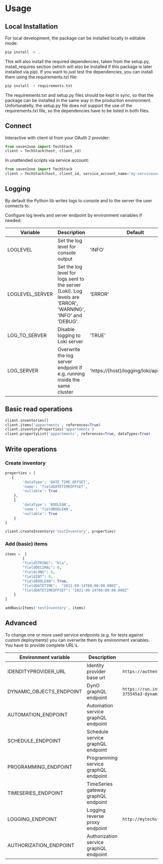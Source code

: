 # Usage

## Local Installation

For local development, the package can be installed locally in editable mode:

```bash
pip install -e .
```

This will also install the required dependencies, taken from the setup.py, install_requires section (which will also be installed if this package is later installed via pip).
If you want to just test the dependencies, you can install them using the requirements.txt file:

```bash
pip install -r requirements.txt
```

The requirements.txt and setup.py files should be kept in sync, so that the package can be installed in the same way in the production environment. Unfortunatelly, the setup.py file does not support the use of the requirements.txt file, so the dependencies have to be listed in both files.

## Connect

Interactive with client id from your OAuth 2 provider:

```python
from seven2one import TechStack
client = TechStack(host, client_id)
```

In unattended scripts via service account:

```python
from seven2one import TechStack
client = TechStack(host, client_id, service_account_name='my-serviceuser', service_account_secret='some token')
```

## Logging

By default the Python lib writes logs to console and to the server the user connects to.

Configure log levels and server endpoint by environment variables if needed:

| Variable       | Description | Default |
| -------------- | ----------- | ------- |
|LOGLEVEL        | Set the log level for console output | 'INFO' |
|LOGLEVEL_SERVER | Set the log level for logs sent to the server (Loki). Log levels are 'ERROR', 'WARNING', 'INFO' and 'DEBUG'. | 'ERROR' |
|LOG_TO_SERVER   | Disable logging to Loki server | 'TRUE' |
|LOG_SERVER      | Overwrite the log server endpoint if e.g. running inside the same cluster | 'https://{host}/logging/loki/api/v1/push' |

## Basic read operations

```python
client.inventories()
client.items('appartments', references=True)
client.inventoryProperties('appartments')
client.propertyList('appartments', references=True, dataTypes=True)
```

## Write operations

### Create inventory

```python
properties = [
   {
        'dataType': 'DATE_TIME_OFFSET',
        'name': 'fieldDATETIMEOFFSET',
        'nullable': True
    },
    {
        'dataType': 'BOOLEAN',
        'name': 'fieldBOOLEAN',
        'nullable': True
    }
]

client.createInventory('testInventory', properties)
```

### Add (basic) items

```python
items =  [
        {
        "fieldSTRING": "bla",
        "fieldDECIMAL": 0,
        "fieldLONG": 0,
        "fieldINT": 0,
        "fieldBOOLEAN": True,
        "fieldDATETIME":  "2021-09-14T00:00:00.000Z",
        "fieldDATETIMEOFFSET": "2021-09-14T00:00:00.000Z"
    }
]

addBasicItems('testInventory', items)

```

## Advanced

To change one or more used service endpoints (e.g. for tests against custom deployments) you can overwrite them by environment variables. You have to provide complete URL's.

| Environment variable | Description | Example |
| -------------------- | --|--|
| IDENDITYPROVIDER_URL     | Identity provider base url | `https://authentik.mytechstack` |
| DYNAMIC_OBJECTS_ENDPOINT | DynO graphQL endpoint | `https://run.integrationtest.s2o.dev/itest-375545a3-dynamic-objects/graphql/` |
| AUTOMATION_ENDPOINT      | Automation service graphQL endpoint |  |
| SCHEDULE_ENDPOINT        | Schedule service graphQL endpoint | |
| PROGRAMMING_ENDPOINT     | Programming service graphQL endpoint | |
| TIMESERIES_ENDPOINT      | TimeSeries gateway graphQL endpoint | |
| LOGGING_ENDPOINT         | Logging reverse proxy endpoint | `http://mytechstack:8123/loki/api/v1/push` |
| AUTHORIZATION_ENDPOINT   | Authorization service graphQL endpoint | |
